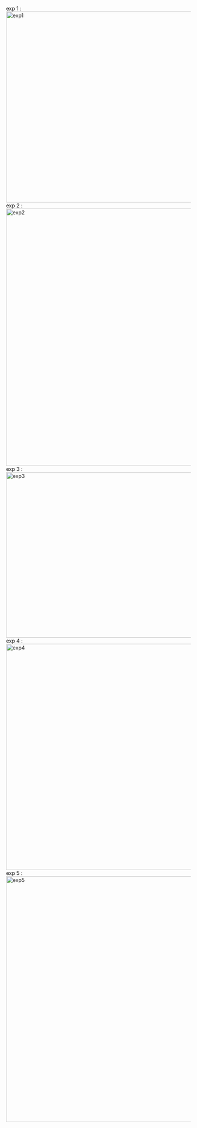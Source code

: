 exp 1 :<img width="630" height="520" alt="exp1" src="https://github.com/user-attachments/assets/89c6d188-fa3b-4594-bcf2-804e9853e442" />
exp 2 :<img width="1365" height="701" alt="exp2" src="https://github.com/user-attachments/assets/c4388576-5a61-4f0e-b643-24aeb1d00500" />
exp 3 :<img width="798" height="451" alt="exp3" src="https://github.com/user-attachments/assets/b72594fe-7668-4471-816c-8056b99b5c56" />
exp 4 :<img width="767" height="616" alt="exp4" src="https://github.com/user-attachments/assets/6b174f08-a349-4a94-9d64-76a3379786d8" />
exp 5 :<img width="967" height="670" alt="exp5" src="https://github.com/user-attachments/assets/c45ebe70-0f45-4394-99cc-e896e3a66f76" />
